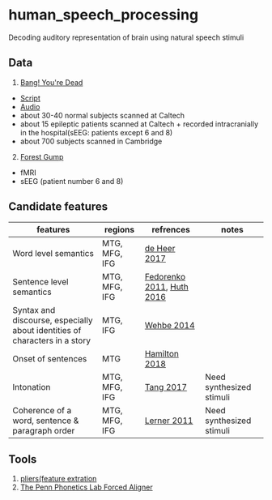 # human_speech_processing
Decoding auditory representation of brain using natural speech stimuli

## Data
1. [Bang! You're Dead](https://caltech.app.box.com/s/m4rztkl85uavl2xuv5eir8y0ysjn657c)
- [Script](https://caltech.app.box.com/s/jq2oclsr8jy6lie11ghkgoko7pcu3occ)
- [Audio](https://caltech.app.box.com/s/knzckzcfiq1s3anm21166bf17tlsnjtr)
- about 30-40 normal subjects scanned at Caltech 
- about 15 epileptic patients scanned at Caltech + recorded intracranially in the hospital(sEEG: patients except 6 and 8)
- about 700 subjects scanned in Cambridge

2. [Forest Gump](http://studyforrest.org)
- fMRI
- sEEG (patient number 6 and 8)

## Candidate features
|features|regions|refrences|notes|
|---|---|---|---|
|Word level semantics|MTG, MFG, IFG|[de Heer 2017](http://www.jneurosci.org/content/37/27/6539)||
|Sentence level semantics|MTG, MFG, IFG|[Fedorenko 2011](https://www.pnas.org/content/108/39/16428), [Huth 2016](https://www.nature.com/articles/nature17637)||
|Syntax and discourse, especially about identities of characters in a story|MTG, IFG|[Wehbe 2014](https://journals.plos.org/plosone/article?id=10.1371/journal.pone.0112575)||
|Onset of sentences|MTG|[Hamilton 2018](https://www.cell.com/current-biology/fulltext/S0960-9822(18)30461-5)||
|Intonation|MTG, MFG, IFG|[Tang 2017](http://science.sciencemag.org/content/357/6353/797)|Need synthesized stimuli|
|Coherence of a word, sentence & paragraph order|MTG, MFG, IFG|[Lerner 2011](https://www.ncbi.nlm.nih.gov/pubmed/21414912)|Need synthesized stimuli|

## Tools
1. [pliers(feature extration](https://github.com/tyarkoni/pliers#user-guide)
2. [The Penn Phonetics Lab Forced Aligner](https://babel.ling.upenn.edu/phonetics/old_website_2015/p2fa/index.html)
